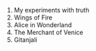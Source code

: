 1. My experiments with truth
2. Wings of Fire
3. Alice in Wonderland
4. The Merchant of Venice
5. Gitanjali 
